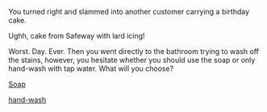 You turned right and slammed into another customer carrying a birthday cake.

Ughh, cake from Safeway with lard icing!

Worst. Day. Ever.
Then you went directly to the bathroom trying to wash off the stains, however,
you hesitate whether you should use the soap or only hand-wash with tap water. What will you choose?




[Soap](../english/eat-rainbows/soap/soap.md)


[hand-wash](../english/eat-rainbows/hand-wash/hand-wash.md)

